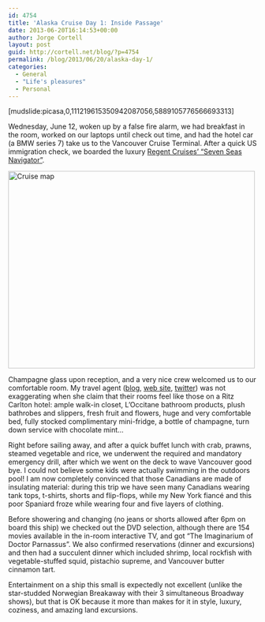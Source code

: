 ```yaml
---
id: 4754
title: 'Alaska Cruise Day 1: Inside Passage'
date: 2013-06-20T16:14:53+00:00
author: Jorge Cortell
layout: post
guid: http://cortell.net/blog/?p=4754
permalink: /blog/2013/06/20/alaska-day-1/
categories:
  - General
  - "Life's pleasures"
  - Personal
---
```

[mudslide:picasa,0,111219615350942087056,5889105776566693313]

Wednesday, June 12, woken up by a false fire alarm, we had breakfast in the room, worked on our laptops until check out time, and had the hotel car (a BMW series 7) take us to the Vancouver Cruise Terminal. After a quick US immigration check, we boarded the luxury <a title="http://www.rssc.com/ships/seven_seas_navigator/ " href="http://www.rssc.com/ships/seven_seas_navigator/" target="_blank">Regent Cruises’ “Seven Seas Navigator”</a>.

<img class="aligncenter" alt="Cruise map" src="http://www.rssc.com/media/cruises/map_images/NAV13lg/NAV130626.jpg" width="500" height="400" />

Champagne glass upon reception, and a very nice crew welcomed us to our comfortable room. My travel agent (<a title="http://stephanieserinotravelblog.blogspot.com" href="http://stephanieserinotravelblog.blogspot.com" target="_blank">blog</a>, <a title="http://www.stephaniestravels.com" href="http://www.stephaniestravels.com" target="_blank">web site</a>, <a title="https://twitter.com/Cruise_Curator" href="https://twitter.com/Cruise_Curator" target="_blank">twitter</a>) was not exaggerating when she claim that their rooms feel like those on a Ritz Carlton hotel: ample walk-in closet, L’Occitane bathroom products, plush bathrobes and slippers, fresh fruit and flowers, huge and very comfortable bed, fully stocked complimentary mini-fridge, a bottle of champagne, turn down service with chocolate mint…

Right before sailing away, and after a quick buffet lunch with crab, prawns, steamed vegetable and rice, we underwent the required and mandatory emergency drill, after which we went on the deck to wave Vancouver good bye. I could not believe some kids were actually swimming in the outdoors pool! I am now completely convinced that those Canadians are made of insulating material: during this trip we have seen many Canadians wearing tank tops, t-shirts, shorts and flip-flops, while my New York fiancé and this poor Spaniard froze while wearing four and five layers of clothing.

Before showering and changing (no jeans or shorts allowed after 6pm on board this ship) we checked out the DVD selection, although there are 154 movies available in the in-room interactive TV, and got “The Imaginarium of Doctor Parnassus”. We also confirmed reservations (dinner and excursions) and then had a succulent dinner which included shrimp, local rockfish with vegetable-stuffed squid, pistachio supreme, and Vancouver butter cinnamon tart.

Entertainment on a ship this small is expectedly not excellent (unlike the star-studded Norwegian Breakaway with their 3 simultaneous Broadway shows), but that is OK because it more than makes for it in style, luxury, coziness, and amazing land excursions.